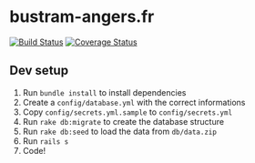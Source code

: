 bustram-angers.fr
=================

[![Build Status](https://travis-ci.org/manudwarf/bustram.svg?branch=master)](https://travis-ci.org/manudwarf/bustram) [![Coverage Status](https://img.shields.io/coveralls/manudwarf/bustram.svg)](https://coveralls.io/r/manudwarf/bustram?branch=master)

Dev setup
---------

1. Run `bundle install` to install dependencies
2. Create a `config/database.yml` with the correct informations
3. Copy `config/secrets.yml.sample` to `config/secrets.yml`
4. Run `rake db:migrate` to create the database structure
5. Run `rake db:seed` to load the data from `db/data.zip`
6. Run `rails s`
7. Code!
